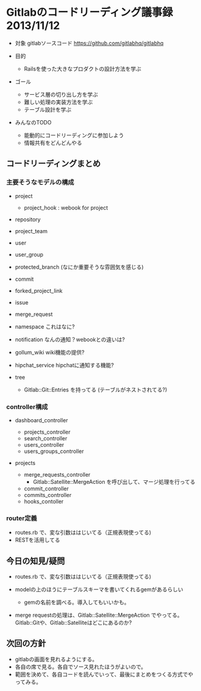 # Gitlabのコードリーディング議事録 2013/11/12

* 対象 gitlabソースコード https://github.com/gitlabhq/gitlabhq

* 目的
  * Railsを使った大きなプロダクトの設計方法を学ぶ


* ゴール
  * サービス層の切り出し方を学ぶ
  * 難しい処理の実装方法を学ぶ
  * テーブル設計を学ぶ

* みんなのTODO
  * 能動的にコードリーディングに参加しよう
  * 情報共有をどんどんやる


## コードリーディングまとめ

### 主要そうなモデルの構成

* project
  * project_hook : webook for project

* repository
* project_team

* user
* user_group


* protected_branch (なにか重要そうな雰囲気を感じる)



* commit
* forked_project_link
* issue
* merge_request


* namespace これはなに?

* notification なんの通知？webookとの違いは?


* gollum_wiki wiki機能の提供?
* hipchat_service hipchatに通知する機能?

* tree
  * Gitlab::Git::Entries を持ってる (テーブルがネストされてる?)

### controller構成

* dashboard_controller
  * projects_controller
  * search_controller
  * users_controller
  * users_groups_controller

* projects
  * merge_requests_controller
    * Gitlab::Satellite::MergeAction を呼び出して、マージ処理を行ってる
  * commit_controller
  * commits_controller
  * hooks_contoller

### router定義
* routes.rb で、変な引数ははじいてる（正規表現使ってる)
* RESTを活用してる

## 今日の知見/疑問

* routes.rb で、変な引数ははじいてる（正規表現使ってる)

* modelの上のほうにテーブルスキーマを書いてくれるgemがあるらしい
  * gemの名前を調べる。導入してもいいかも。

* merge requestの処理は、Gitlab::Satellite::MergeAction でやってる。Gitlab::Gitや、Gitlab::Satelliteはどこにあるのか?

## 次回の方針

* gitlabの画面を見れるようにする。
* 各自の席で見る。各自でソース見れたほうがよいので。
* 範囲を決めて、各自コードを読んでいって、最後にまとめをつくる方式でやってみる。




